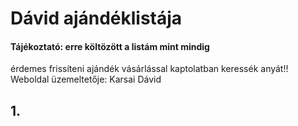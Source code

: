 # Dávid ajándéklistája
#### Tájékoztató: erre költözött a listám mint mindig 
érdemes frissíteni ajándék vásárlással kaptolatban keressék anyát!! Weboldal üzemeltetője: Karsai Dávid





## 1.
